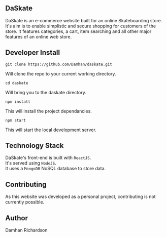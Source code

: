 ## DaSkate

DaSkate is an e-commerce website built for an online Skateboarding store. It's aim is to enable simplistic and secure shopping for customers of the store.
It features categories, a cart, item searching and all other major features of an online web store.

## Developer Install

`git clone https://github.com/Damhan/daskate.git`

Will clone the repo to your current working directory.

`cd daskate`

Will bring you to the daskate directory.

`npm install`

This will install the project dependancies.

`npm start`

This will start the local development server.

## Technology Stack

DaSkate's front-end is built with `ReactJS`. <br/>
It's served using `NodeJS`. <br/>
It uses a `MongoDB` NoSQL database to store data. <br/>

## Contributing

As this website was developed as a personal project, contributing is not currently possible.

## Author

Damhan Richardson
